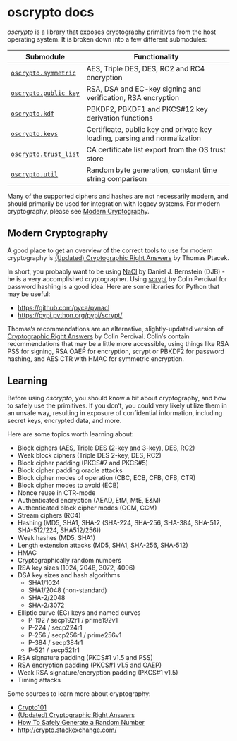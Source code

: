 # oscrypto docs

*oscrypto* is a library that exposes cryptography primitives from the host
operating system. It is broken down into a few different submodules:

| Submodule                                | Functionality                                                                                 |
| ---------------------------------------- | --------------------------------------------------------------------------------------------- |
| [`oscrypto.symmetric`](symmetric.md)     | AES, Triple DES, DES, RC2 and RC4 encryption                                                  |
| [`oscrypto.public_key`](public_key.md)   | RSA, DSA and EC-key signing and verification, RSA encryption                                  |
| [`oscrypto.kdf`](kdf.md)                 | PBKDF2, PBKDF1 and PKCS#12 key derivation functions                                           |
| [`oscrypto.keys`](keys.md)               | Certificate, public key and private key loading, parsing and normalization                    |
| [`oscrypto.trust_list`](trust_list.md)   | CA certificate list export from the OS trust store                                            |
| [`oscrypto.util`](util.md)               | Random byte generation, constant time string comparison                                       |

Many of the supported ciphers and hashes are not necessarily modern, and should
primarily be used for integration with legacy systems. For modern cryptography,
please see [Modern Cryptography](#modern-cryptography).

## Modern Cryptography

A good place to get an overview of the correct tools to use for modern
cryptography is [(Updated) Cryptographic Right Answers](https://gist.github.com/tqbf/be58d2d39690c3b366ad)
by Thomas Ptacek.

In short, you probably want to be using [NaCl](http://nacl.cr.yp.to/) by Daniel
J. Bernstein (DJB) - he is a very accomplished cryptographer. Using
[scrypt](http://www.tarsnap.com/scrypt.html) by Colin Percival for password
hashing is a good idea. Here are some libraries for Python that may be useful:

 - https://github.com/pyca/pynacl
 - https://pypi.python.org/pypi/scrypt/

Thomas‘s recommendations are an alternative, slightly-updated version
of [Cryptographic Right Answers](http://www.daemonology.net/blog/2009-06-11-cryptographic-right-answers.html)
by Colin Percival. Colin‘s contain recommendations that may be a little more
accessible, using things like RSA PSS for signing, RSA OAEP for encryption,
scrypt or PBKDF2 for password hashing, and AES CTR with HMAC for symmetric
encryption.

## Learning

Before using *oscrypto*, you should know a bit about cryptography, and how to
safely use the primitives. If you don‘t, you could very likely utilize them in
an unsafe way, resulting in exposure of confidential information, including
secret keys, encrypted data, and more.

Here are some topics worth learning about:

 - Block ciphers (AES, Triple DES (2-key and 3-key), DES, RC2)
 - Weak block ciphers (Triple DES 2-key, DES, RC2)
 - Block cipher padding (PKCS#7 and PKCS#5)
 - Block cipher padding oracle attacks
 - Block cipher modes of operation (CBC, ECB, CFB, OFB, CTR)
 - Block cipher modes to avoid (ECB)
 - Nonce reuse in CTR-mode
 - Authenticated encryption (AEAD, EtM, MtE, E&M)
 - Authenticated block cipher modes (GCM, CCM)
 - Stream ciphers (RC4)
 - Hashing (MD5, SHA1, SHA-2 (SHA-224, SHA-256, SHA-384, SHA-512, SHA-512/224, SHA512/256))
 - Weak hashes (MD5, SHA1)
 - Length extension attacks (MD5, SHA1, SHA-256, SHA-512)
 - HMAC
 - Cryptographically random numbers
 - RSA key sizes (1024, 2048, 3072, 4096)
 - DSA key sizes and hash algorithms
   - SHA1/1024
   - SHA1/2048 (non-standard)
   - SHA-2/2048
   - SHA-2/3072
 - Elliptic curve (EC) keys and named curves
   - P-192 / secp192r1 / prime192v1
   - P-224 / secp224r1
   - P-256 / secp256r1 / prime256v1
   - P-384 / secp384r1
   - P-521 / secp521r1
 - RSA signature padding (PKCS#1 v1.5 and PSS)
 - RSA encryption padding (PKCS#1 v1.5 and OAEP)
 - Weak RSA signature/encryption padding (PKCS#1 v1.5)
 - Timing attacks

Some sources to learn more about cryptography:

 - [Crypto101](https://www.crypto101.io/)
 - [(Updated) Cryptographic Right Answers](https://gist.github.com/tqbf/be58d2d39690c3b366ad)
 - [How To Safely Generate a Random Number](http://sockpuppet.org/blog/2014/02/25/safely-generate-random-numbers/)
 - http://crypto.stackexchange.com/
